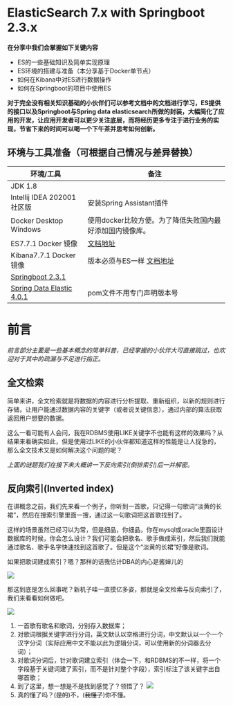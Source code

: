 # ElasticSearch 7.x with Springboot 2.3.x

**在分享中我们会掌握如下关键内容**

- ES的一些基础知识及简单实现原理
- ES环境的搭建与准备（本分享基于Docker单节点）
- 如何在Kibana中对ES进行数据操作
- 如何在Springboot的项目中使用ES

**对于完全没有相关知识基础的小伙伴们可以参考文档中的文档进行学习，ES提供的接口以及Springboot与Spring data elasticsearch所做的封装，大幅简化了应用的开发，让应用开发者可以更少关注底层，而将经历更多专注于进行业务的实现，节省下来的时间可以喝一个下午茶并思考如何创新。**

## 环境与工具准备（可根据自己情况与差异替换）

|环境/工具|备注|
| ------------ | ------------ |
| JDK 1.8  |   |
| Intellij IDEA 202001 社区版  |安装Spring Assistant插件|
| Docker Desktop Windows  | 使用docker比较方便。为了降低失败国内最好添加国内镜像库。  |
| ES7.7.1 Docker 镜像  | [文档地址](https://www.elastic.co/guide/en/elasticsearch/reference/current/getting-started-index.html)  |
| Kibana7.7.1 Docker 镜像  |版本必须与ES一样 [文档地址](https://www.elastic.co/guide/en/kibana/7.7/settings.html)  |
| [Springboot 2.3.1](https://spring.io/projects/spring-boot)  |   |
| [Spring Data Elastic 4.0.1](https://docs.spring.io/spring-data/elasticsearch/docs/4.0.1.RELEASE/reference/html/#elasticsearch.operations)  |pom文件不用专门声明版本号   |

# 前言

*前言部分主要是一些基本概念的简单科普，已经掌握的小伙伴大可直接跳过，也欢迎对于其中的疏漏与不足进行指正。*

## 全文检索
简单来讲，全文检索就是将数据的内容进行分析提取、重新组织，以新的规则进行存储，让用户能通过数据内容的关键字（或者说关键信息），通过内部的算法获取返回用户想要的数据。

这么一看可能有人会问，我在RDBMS使用LIKE关键字不也能有这样的效果吗？从结果来看确实如此，但是使用过LIKE的小伙伴都知道这样的性能是让人捉急的，那么全文技术又是如何解决这个问题的呢？

*上面的谜题我们在接下来大概讲一下反向索引(倒排索引)后一并解密。*

## 反向索引(Inverted index)
在讲概念之前，我们先来看一个例子，你听到一首歌，只记得一句歌词“淡黄的长裙”，然后在搜索引擎里面一搜，通过这一句歌词把这首歌找到了。

这样的场景虽然已经习以为常，但是细品，你细品，你在mysql或oracle里面设计数据库的时候，你会怎么设计？我们可能会把歌名、歌手做成索引，然后我们就能通过歌名、歌手名字快速找到这首歌了。但是这个“淡黄的长裙”好像是歌词。

如果把歌词建成索引？嗯？那样的话我估计DBA的内心是酱婶儿的

![](https://timgsa.baidu.com/timg?image&quality=80&size=b9999_10000&sec=1592484767433&di=866782a3acda52e951dfe94209d9bbe5&imgtype=0&src=http%3A%2F%2Fpic.baiqi008.com%2Fuploads%2Fkppnokdv.jpeg)


那这到底是怎么回事呢？新机子哇一直摸亿多姿，那就是全文检索与反向索引了，我们来看看如何做吧。

![](http://spider.nosdn.127.net/e0893fa3b8aa3f893dfe57f8e8d6b84f.gif)

1. 一首歌有歌名和歌词，分别存入数据库；
1. 对歌词根据关键字进行分词，英文默认以空格进行分词，中文默认以一个一个汉字分词（实际应用中文不能以此为逻辑分词，可以使用新的分词器去分词）；
1. 对歌词分词后，针对歌词建立索引（体会一下，和RDBMS的不一样，将一个字段基于关键词建了索引，而不是针对整个字段），索引标注了该关键字出自哪首歌；
1. 到了这里，想一想是不是找到感觉了？领悟了？
![](https://timgsa.baidu.com/timg?image&quality=80&size=b9999_10000&sec=1592486405257&di=5ad01be048c1fa59db3e76ca24d1b762&imgtype=0&src=http%3A%2F%2F5b0988e595225.cdn.sohucs.com%2Fq_70%2Cc_zoom%2Cw_640%2Fimages%2F20181020%2F15536137dd6a4d24a4969580b632751d.jpeg)
1. 真的懂了吗？(~~是的~~)不，(~~我懂了~~)你不懂。